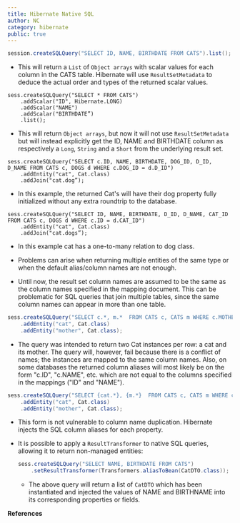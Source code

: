 ```yaml
---
title: Hibernate Native SQL
author: NC
category: hibernate
public: true
---
```


```java
session.createSQLQuery("SELECT ID, NAME, BIRTHDATE FROM CATS").list();
```
+ This will return a `List` of `Object arrays` with scalar values for each column in the CATS table.
Hibernate will use `ResultSetMetadata` to deduce the actual order and types of the returned scalar values.

```
sess.createSQLQuery("SELECT * FROM CATS")
    .addScalar("ID", Hibernate.LONG)
    .addScalar("NAME")
    .addScalar("BIRTHDATE”)
    .list();
```
+ This will return `Object arrays`, but now it will not use `ResultSetMetadata` but will instead explicitly get the ID, NAME and BIRTHDATE column as respectively a `Long`, `String` and a `Short` from the underlying result set.

```
sess.createSQLQuery("SELECT c.ID, NAME, BIRTHDATE, DOG_ID, D_ID, D_NAME FROM CATS c, DOGS d WHERE c.DOG_ID = d.D_ID")
    .addEntity("cat", Cat.class)
    .addJoin("cat.dog”);
```
+ In this example, the returned Cat's will have their dog property fully initialized without any extra roundtrip to the database.

```
sess.createSQLQuery("SELECT ID, NAME, BIRTHDATE, D_ID, D_NAME, CAT_ID FROM CATS c, DOGS d WHERE c.ID = d.CAT_ID")
    .addEntity("cat", Cat.class)
    .addJoin("cat.dogs”);
```
+ In this example cat has a one-to-many relation to dog class.

+ Problems can arise when returning multiple entities of the same type or when the default alias/column names are not enough.

+ Until now, the result set column names are assumed to be the same as the column names specified in the mapping document. This can be problematic for SQL queries that join multiple tables, since the same column names can appear in more than one table.

```java
sess.createSQLQuery("SELECT c.*, m.*  FROM CATS c, CATS m WHERE c.MOTHER_ID = c.ID")
    .addEntity("cat", Cat.class)
    .addEntity("mother", Cat.class);
```

+ The query was intended to return two Cat instances per row: a cat and its mother. The query will, however, fail because there is a conflict of names; the instances are mapped to the same column names. Also, on some databases the returned column aliases will most likely be on the form "c.ID", "c.NAME", etc. which are not equal to the columns specified in the mappings ("ID" and "NAME").

```java
sess.createSQLQuery("SELECT {cat.*}, {m.*}  FROM CATS c, CATS m WHERE c.MOTHER_ID = m.ID")
    .addEntity("cat", Cat.class)
    .addEntity("mother", Cat.class);
```
+ This form is not vulnerable to column name duplication. Hibernate injects the SQL column aliases for each property.

+ It is possible to apply a `ResultTransformer` to native SQL queries, allowing it to return non-managed entities:

    ```java
    sess.createSQLQuery("SELECT NAME, BIRTHDATE FROM CATS")
        .setResultTransformer(Transformers.aliasToBean(CatDTO.class));
    ```

  + The above query will return a list of `CatDTO` which has been instantiated and injected the values of NAME and BIRTHNAME into its corresponding properties or fields.



**References**
